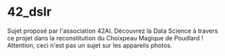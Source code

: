 # 42_dslr
Sujet proposé par l'association 42AI. Découvrez la Data Science à travers ce projet dans la reconstitution du Choixpeau Magique de Poudlard ! Attention, ceci n'est pas un sujet sur les appareils photos.

